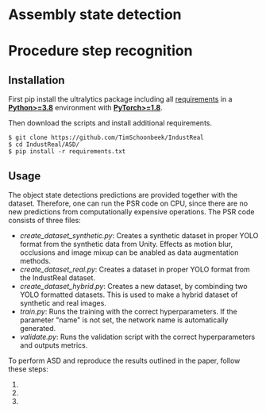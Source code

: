 # Assembly state detection

# Procedure step recognition 

## Installation 

First pip install the ultralytics package including all [requirements](https://github.com/ultralytics/ultralytics/blob/main/requirements.txt) in a [**Python>=3.8**](https://www.python.org/) environment with [**PyTorch>=1.8**](https://pytorch.org/get-started/locally/).

Then download the scripts and install additional requirements.
```
$ git clone https://github.com/TimSchoonbeek/IndustReal
$ cd IndustReal/ASD/
$ pip install -r requirements.txt
```

## Usage

The object state detections predictions are provided together with the dataset. Therefore, one can run the PSR code on CPU, since there are no new predictions from computationally expensive operations. The PSR code consists of three files:
* *create_dataset_synthetic.py*: Creates a synthetic dataset in proper YOLO format from the synthetic data from Unity. Effects as motion blur, occlusions and image mixup can be anabled as data augmentation methods.
* *create_dataset_real.py*: Creates a dataset in proper YOLO format from the IndustReal dataset.
* *create_dataset_hybrid.py*: Creates a new dataset, by combinding two YOLO formatted datasets. This is used to make a hybrid dataset of synthetic and real images.
* *train.py*: Runs the training with the correct hyperparameters. If the parameter "name" is not set, the network name is automatically generated.
* *validate.py*: Runs the validation script with the correct hyperparameters and outputs metrics.

To perform ASD and reproduce the results outlined in the paper, follow these steps:

1. 
2. 
3. 
